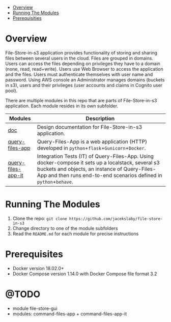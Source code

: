 
* [Overview](#overview)
* [Running The Modules](#running-the-modules)
* [Prerequisities](#prerequisites)


# Overview

File-Store-in-s3 application provides functionality of storing and sharing files between several users in the cloud. Files are grouped in domains. Users can access the files depending on privileges they have to a domain (none, read, read+write). Users use Web Browser to access the application and the files. Users must authenticate themselves with user name and password. Using AWS console an Administrator manages domains (buckets in s3), users and their privileges (user accounts and claims in Cognito user pool).

There are multiple modules in this repo that are parts of File-Store-in-s3 application.
Each module resides in its own subfolder.

| Modules                                       | Description 
| ------------------------------------------ | -------------------------------------------------------------------------------- 
| [doc](doc/README.md)     | Design documentation for File-Store-in-s3 application.
| [query-files-app](query-files-app/README.md)     | Query-Files-App is a web application (HTTP) developed in `python`+`flask`+`Gunicorn`+`Docker`.
| [query-files-app-it](k-repository-it/README.md)     | Integration Tests (IT) of Query-Files-App. Using docker-compose it sets up a localstack, several s3 buckets and objects, an instance of Query-Files-App and then runs end-to-end scenarios defined in `python`+`behave`.


# Running The Modules

1. Clone the repo: `git clone https://github.com/jacekslaby/file-store-in-s3`
2. Change directory to one of the module subfolders
3. Read the `README.md` for each module for precise instructions

# Prerequisites

* Docker version 18.02.0+
* Docker Compose version 1.14.0 with Docker Compose file format 3.2

# @TODO

* module file-store-gui
* modules: command-files-app + command-files-app-it
